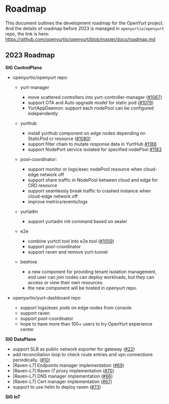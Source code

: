 # Roadmap

This document outlines the development roadmap for the OpenYurt project. And the details of roadmap before 2023 is
managed in `openyurtio/openyurt` repo, the link is here: https://github.com/openyurtio/openyurt/blob/master/docs/roadmap.md

## 2023 Roadmap

**SIG ControlPlane**

- openyurtio/openyurt repo:

  - yurt-manager
    - move scattered controllers into yurt-controller-manager ([#1067](https://github.com/openyurtio/openyurt/issues/1067))
    - support OTA and Auto upgrade model for static pod ([#1079](https://github.com/openyurtio/openyurt/issues/1079))
    - YurtAppDaemon: support each nodePool can be configured independently

  - yurthub
    - install yurthub component on edge nodes depending on StaticPod cr resource ([#1080](https://github.com/openyurtio/openyurt/issues/1080))
    - support filter chain to mutate response data in YurtHub [#1188](https://github.com/openyurtio/openyurt/issues/1188)
    - support NodePort service isolated for specified nodePool [#1183](https://github.com/openyurtio/openyurt/issues/1183)

  - pool-coordinator:
    - support monitor or logs/exec nodePool resource when cloud-edge network off
    - support share traffic in NodePool between cloud and edge for CRD resource
    - support seamlessly break traffic to crashed instance when cloud-edge network off
    - improve metrics/events/logs

  - yurtadm
    - support yurtadm init command based on sealer

  - e2e
    - combine yurtctl tool into e2e tool ([#1059](https://github.com/openyurtio/openyurt/issues/1059))
    - support pool-coordinator
    - support raven and remove yurt-tunnel

  - beehive
    - a new component for providing tenant isolation management, end user can join nodes can deploy workloads, but they can access or view their own resources.
    - the new component will be hosted in openyurt repo.

- openyurtio/yurt-dashboard repo

    - support logs/exec pods on edge nodes from console
    - support raven
    - support pool-coordinator
    - hope to have more than 100+ users to try OpenYurt experience center

**SIG DataPlane**

- support SLB as public network exporter for gateway ([#22](https://github.com/openyurtio/raven/issues/22))
- add reconciliation loop to check route entries and vpn connections periodically. ([#10](https://github.com/openyurtio/raven/issues/10))
- [Raven-L7] Endpoints manager implementation ([#69](https://github.com/openyurtio/raven/issues/69))
- [Raven-L7] Raven l7 proxy implementation ([#70](https://github.com/openyurtio/raven/issues/70))
- [Raven-L7] DNS manager implementation ([#66](https://github.com/openyurtio/raven/issues/66))
- [Raven-L7] Cert manager implementation ([#67](https://github.com/openyurtio/raven/issues/67))
- support to use helm to deploy raven ([#73](https://github.com/openyurtio/raven/issues/73))

**SIG IoT**
